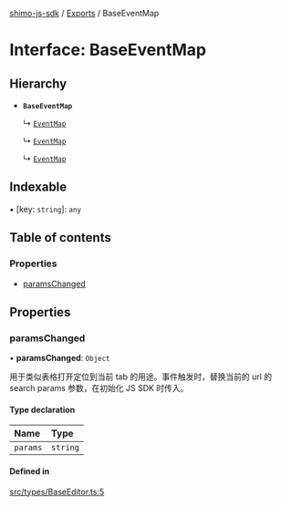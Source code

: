 [shimo-js-sdk](../README.md) / [Exports](../modules.md) / BaseEventMap

# Interface: BaseEventMap

## Hierarchy

- **`BaseEventMap`**

  ↳ [`EventMap`](DocumentPro.EventMap.md)

  ↳ [`EventMap`](Document.EventMap.md)

  ↳ [`EventMap`](Spreadsheet.EventMap.md)

## Indexable

▪ [key: `string`]: `any`

## Table of contents

### Properties

- [paramsChanged](BaseEventMap.md#paramschanged)

## Properties

### paramsChanged

• **paramsChanged**: `Object`

用于类似表格打开定位到当前 tab 的用途。事件触发时，替换当前的 url 的 search params 参数，在初始化 JS SDK 时传入。

#### Type declaration

| Name | Type |
| :------ | :------ |
| `params` | `string` |

#### Defined in

[src/types/BaseEditor.ts:5](https://github.com/shimohq/shimo-js-sdk/blob/ef32014/src/types/BaseEditor.ts#L5)
